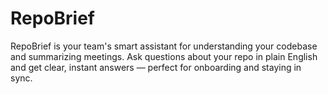 # RepoBrief
RepoBrief is your team's smart assistant for understanding your codebase and summarizing meetings. Ask questions about your repo in plain English and get clear, instant answers — perfect for onboarding and staying in sync.
